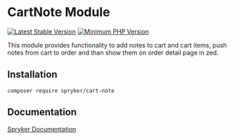 # CartNote Module
[![Latest Stable Version](https://poser.pugx.org/spryker/cart-note/v/stable.svg)](https://packagist.org/packages/spryker/cart-note)
[![Minimum PHP Version](https://img.shields.io/badge/php-%3E%3D%208.3-8892BF.svg)](https://php.net/)

This module provides functionality to add notes to cart and cart items, push notes from cart to order and than show them on order detail page in zed.

## Installation

```
composer require spryker/cart-note
```

## Documentation

[Spryker Documentation](https://docs.spryker.com)
